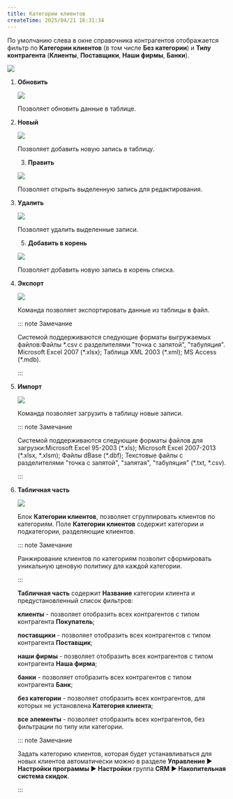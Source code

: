 ```yaml
---
title: Категории клиентов
createTime: 2025/04/21 16:31:34
---
```

По умолчанию слева в окне справочника контрагентов отображается фильтр по **Категории клиентов** (в том числе **Без категории**) и **Типу контрагента** (**Клиенты**, **Поставщики**, **Наши фирмы**, **Банки**).


![](../../../assets/specification/Aspose.Words.83ab1c44-6b28-430a-a5f2-4d9e6ba1abd4.121.png)

1. **Обновить**

    ![](../../../assets/specification/Aspose.Words.83ab1c44-6b28-430a-a5f2-4d9e6ba1abd4.122.png)

    Позволяет обновить данные в таблице.

2. **Новый**

    ![](../../../assets/specification/Aspose.Words.83ab1c44-6b28-430a-a5f2-4d9e6ba1abd4.123.png)

    Позволяет добавить новую запись в таблицу.

    3. **Править**

    ![](../../../assets/specification/Aspose.Words.83ab1c44-6b28-430a-a5f2-4d9e6ba1abd4.124.png)

    Позволяет открыть выделенную запись для редактирования.

4. **Удалить**

    ![](../../../assets/specification/Aspose.Words.83ab1c44-6b28-430a-a5f2-4d9e6ba1abd4.125.png)

    Позволяет удалить выделенные записи.

    5. **Добавить в корень**

    ![](../../../assets/specification/Aspose.Words.83ab1c44-6b28-430a-a5f2-4d9e6ba1abd4.126.png)

    Позволяет добавить новую запись в корень списка.

6. **Экспорт**

    ![](../../../assets/specification/Aspose.Words.83ab1c44-6b28-430a-a5f2-4d9e6ba1abd4.127.png)

    Команда позволяет экспортировать данные из таблицы в файл.

    ::: note Замечание

    Системой поддерживаются следующие форматы выгружаемых файлов:Файлы \*.csv с разделителями "точка с запятой", "табуляция".
    Microsoft Excel 2007 (\*.xlsx);
    Таблица XML 2003 (\*.xml);
    MS Access (\*.mdb).

    :::

7. **Импорт**

    ![](../../../assets/specification/Aspose.Words.83ab1c44-6b28-430a-a5f2-4d9e6ba1abd4.128.png)

    Команда позволяет загрузить в таблицу новые записи.

    ::: note Замечание

    Системой поддерживаются следующие форматы файлов для загрузки:Microsoft Excel 95-2003 (\*.xls);
    Microsoft Excel 2007-2013 (\*.xlsx, \*.xlsm);
    Файлы dBase (\*.dbf);
    Текстовые файлы с разделителями "точка с запятой", "запятая", "табуляция" (\*.txt, \*.csv).

    :::

8. **Табличная часть**

    ![](../../../assets/specification/Aspose.Words.83ab1c44-6b28-430a-a5f2-4d9e6ba1abd4.129.png)

    Блок **Категории клиентов**, позволяет сгруппировать клиентов по категориям. Поле **Категории клиентов** содержит категории и подкатегории, разделяющие клиентов. 

    ::: note Замечание

    Ранжирование клиентов по категориям позволит сформировать уникальную ценовую политику для каждой категории. 

    :::

    **Табличная часть** содержит **Название** категории клиента и предустановленный список фильтров:

    **клиенты** - позволяет отобразить всех контрагентов с типом контрагента **Покупатель**;

    **поставщики** - позволяет отобразить всех контрагентов с типом контрагента **Поставщик**;

    **наши фирмы** - позволяет отобразить всех контрагентов с типом контрагента **Наша фирма**;

    **банки** - позволяет отобразить всех контрагентов с типом контрагента **Банк**;

    **без категории** - позволяет отобразить всех контрагентов, для которых не установлена **Категория клиента**;

    **все элементы** - позволяет отобразить всех контрагентов, без фильтрации по типу или категории.

    ::: note Замечание

    Задать категорию клиентов, которая будет устанавливаться для новых клиентов автоматически можно в разделе **Управление ► Настройки программы ► Настройки** группа **CRM ► Накопительная система скидок**.

    :::